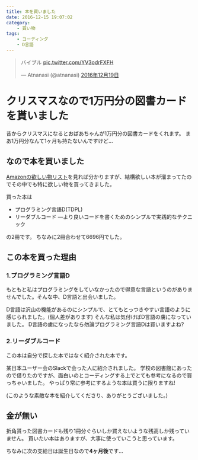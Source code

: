 ```yaml
---
title: 本を買いました
date: 2016-12-15 19:07:02
category:
    - 買い物
tags:
    - コーディング
    - D言語
---
```


<blockquote class="twitter-tweet" data-lang="ja"><p lang="ja" dir="ltr">バイブル <a href="https://t.co/YV3odrFXFH">pic.twitter.com/YV3odrFXFH</a></p>&mdash; Atnanasi (@atnanasi) <a href="https://twitter.com/atnanasi/status/810773868906319872">2016年12月19日</a></blockquote>
<script async src="//platform.twitter.com/widgets.js" charset="utf-8"></script>

# クリスマスなので1万円分の図書カードを貰いました

昔からクリスマスになるとおばあちゃんが1万円分の図書カードをくれます。
まあ1万円分なんて1ヶ月も持たないんですけど…

## なので本を買いました

[Amazonの欲しい物リスト](https://www.amazon.co.jp/gp/registry/wishlist/3NJVOS8EF0J6C/)を見れば分かりますが、結構欲しい本が溜まってたのでその中でも特に欲しい物を買ってきました。

買った本は

- プログラミング言語D(TDPL)
- リーダブルコード ―より良いコードを書くためのシンプルで実践的なテクニック

の2冊です。
ちなみに2冊合わせて6696円でした。

## この本を買った理由

### 1.プログラミング言語D

もともと私はプログラミングをしていなかったので得意な言語というのがありませんでした。そんな中、D言語と出会いました。

D言語は沢山の機能があるのにシンプルで、とてもとっつきやすい言語のように感じられました。(個人差があります)
そんな私は気付けばD言語の虜になっていました。
D言語の虜になったなら勿論プログラミング言語Dは買いますよね?

### 2.リーダブルコード

この本は自分で探した本ではなく紹介された本です。

某日本ユーザー会のSlackで会った人に紹介されました。
学校の図書館にあったので借りたのですが、面白いのとコーディングする上でとても参考になるので買っちゃいました。
やっぱり常に参考にするような本は買うに限りますね!

(このような素敵な本を紹介してくださり、ありがとうございました。)

## 金が無い

折角貰った図書カードも残り1冊分ぐらいしか買えないような残高しか残っていません。
買いたい本はありますが、大事に使っていこうと思っています。

ちなみに次の支給日は誕生日なので**4ヶ月後**です…
